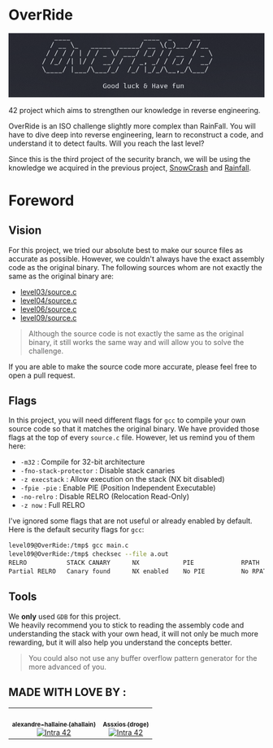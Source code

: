 # OverRide

![OverRide](files/override.png)

42 project which aims to strengthen our knowledge in reverse engineering.

OverRide is an ISO challenge slightly more complex than RainFall. You will have to dive deep into reverse engineering, learn to reconstruct a code, and understand it to detect faults. Will you reach the last level?

Since this is the third project of the security branch, we will be using the knowledge we acquired in the previous project, [SnowCrash](https://github.com/Assxios/SnowCrash) and [Rainfall](https://github.com/alexandre-hallaine/RainFall).

# Foreword

## Vision
For this project, we tried our absolute best to make our source files as accurate as possible. However, we couldn't always have the exact assembly code as the original binary. The following sources whom are not exactly the same as the original binary are:
- [level03/source.c](/level03/source.c)
- [level04/source.c](/level04/source.c)
- [level06/source.c](/level06/source.c)
- [level09/source.c](/level09/source.c)
> Although the source code is not exactly the same as the original binary, it still works the same way and will allow you to solve the challenge.

If you are able to make the source code more accurate, please feel free to open a pull request.

## Flags
In this project, you will need different flags for `gcc` to compile your own source code so that it matches the original binary. We have provided those flags at the top of every `source.c` file. However, let us remind you of them here:

- `-m32` : Compile for 32-bit architecture
- `-fno-stack-protector` : Disable stack canaries
- `-z execstack` : Allow execution on the stack (NX bit disabled)
- `-fpie -pie` : Enable PIE (Position Independent Executable)
- `-no-relro` : Disable RELRO (Relocation Read-Only)
- `-z now` : Full RELRO

I've ignored some flags that are not useful or already enabled by default. Here is the default security flags for `gcc`:
```bash
level09@OverRide:/tmp$ gcc main.c
level09@OverRide:/tmp$ checksec --file a.out
RELRO           STACK CANARY      NX            PIE             RPATH      RUNPATH      FILE
Partial RELRO   Canary found      NX enabled    No PIE          No RPATH   No RUNPATH   a.out
```

## Tools
We **only** used `GDB` for this project.  
We heavily recommend you to stick to reading the assembly code and understanding the stack with your own head, it will not only be much more rewarding, but it will also help you understand the concepts better.
> You could also not use any buffer overflow pattern generator for the more advanced of you.

## MADE WITH LOVE BY :

<!-- ALL-CONTRIBUTORS-LIST:START - Do not remove or modify this section -->
<!-- prettier-ignore-start -->
<!-- markdownlint-disable -->
<table>
  <tr>
    <td align="center"><a href="https://github.com/alexandre-hallaine/"><img src="https://avatars.githubusercontent.com/u/52411215?v=4" width="100px;" alt=""/><br /><sub><b>alexandre-hallaine (ahallain)</b></sub></a><br /><a href="https://profile.intra.42.fr/users/ahallain" title="Intra 42"><img src="https://img.shields.io/badge/Paris-FFFFFF?style=plastic&logo=42&logoColor=000000" alt="Intra 42"/></a></td>
    <td align="center"><a href="https://github.com/assxios/"><img src="https://avatars.githubusercontent.com/u/53396610?v=4" width="100px;" alt=""/><br /><sub><b>Assxios (droge)</b></sub></a><br /><a href="https://profile.intra.42.fr/users/droge" title="Intra 42"><img src="https://img.shields.io/badge/Paris-FFFFFF?style=plastic&logo=42&logoColor=000000" alt="Intra 42"/></a></td>
  </tr>
</table>
<!-- markdownlint-restore -->
<!-- prettier-ignore-end -->
<!-- ALL-CONTRIBUTORS-LIST:END -->
